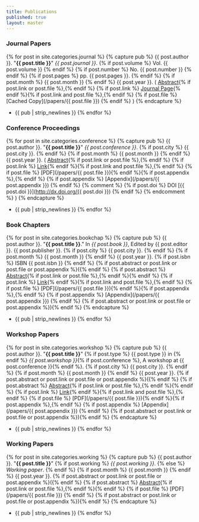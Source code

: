 ```yaml
---
title: Publications
published: true
layout: master
---
```


### Journal Papers

{% for post in site.categories.journal %}
{% capture pub %}
  {{ post.author }}. "**{{ post.title }}**" _{{ post.journal }}_.
  {% if post.volume %} Vol. {{ post.volume }} {% endif %} 
  {% if post.number %} No. {{ post.number }} {% endif %} 
  {% if post.pages %} pp. {{ post.pages }}. {% endif %} 
  {% if post.month %} {{ post.month }} {% endif %} 
  {{ post.year }}. 
  (
  [Abstract]({{post.url}}){% if post.link or post.file %},{% endif %}
  {% if post.link %} [Journal Page]({{post.link}}){% endif %}{% if post.link and post.file %},{% endif %}
  {% if post.file %} [Cached Copy](/papers/{{ post.file }}) {% endif %}
  )
{% endcapture %}
* {{ pub | strip_newlines }}
{% endfor %}

### Conference Proceedings

{% for post in site.categories.conference %}
{% capture pub %}
  {{ post.author }}. "**{{ post.title }}**" _{{ post.conference }}_.
  {% if post.city %} {{ post.city }}. {% endif %}
  {% if post.month %} {{ post.month }} {% endif %}
  {{ post.year }}.
  (
  [Abstract]({{post.url}}){% if post.link or post.file %},{% endif %}
  {% if post.link %} [Link]({{post.link}}){% endif %}{% if post.link and post.file %},{% endif %}
  {% if post.file %} [PDF](/papers/{{ post.file }}){% endif %}{% if post.appendix %},{% endif %}
  {% if post.appendix %} [Appendix](/papers/{{ post.appendix }}) {% endif %}
{% comment %}  {% if post.doi %} DOI [{{ post.doi }}](http://dx.doi.org/{{ post.doi }}) {% endif %} {% endcomment %}
  )
{% endcapture %}
* {{ pub | strip_newlines }}
{% endfor %}

### Book Chapters

{% for post in site.categories.bookchap %}
{% capture pub %}
  {{ post.author }}. "**{{ post.title }}**." 
  In _{{ post.book }}_, Edited by {{ post.editor }}.
  {{ post.publisher }}.
  {% if post.city %} {{ post.city }}. {% endif %}
  {% if post.month %} {{ post.month }} {% endif %}
  {{ post.year }}.
  {% if post.isbn %} ISBN {{ post.isbn }} {% endif %}
  {% if post.abstract or post.link or post.file or post.appendix %}({% endif %}
  {% if post.abstract %} [Abstract]({{post.url}}){% if post.link or post.file %},{% endif %}{% endif %}
  {% if post.link %} [Link]({{post.link}}){% endif %}{% if post.link and post.file %},{% endif %}
  {% if post.file %} [PDF](/papers/{{ post.file }}){% endif %}{% if post.appendix %},{% endif %}
  {% if post.appendix %} [Appendix](/papers/{{ post.appendix }}) {% endif %}
  {% if post.abstract or post.link or post.file or post.appendix %}){% endif %}
{% endcapture %}
* {{ pub | strip_newlines }}
{% endfor %}

### Workshop Papers

{% for post in site.categories.workshop %}
{% capture pub %}
  {{ post.author }}. "**{{ post.title }}**" 
  {% if post.type %} {{ post.type }} in {% endif %}
  _{{ post.workshop }}_{% if post.conference %}, A workshop at {{ post.conference }}{% endif %}.
  {% if post.city %} {{ post.city }}. {% endif %}
  {% if post.month %} {{ post.month }} {% endif %}
  {{ post.year }}.
  {% if post.abstract or post.link or post.file or post.appendix %}({% endif %}
  {% if post.abstract %} [Abstract]({{post.url}}){% if post.link or post.file %},{% endif %}{% endif %}
  {% if post.link %} [Link]({{post.link}}){% endif %}{% if post.link and post.file %},{% endif %}
  {% if post.file %} [PDF](/papers/{{ post.file }}){% endif %}{% if post.appendix %},{% endif %}
  {% if post.appendix %} [Appendix](/papers/{{ post.appendix }}) {% endif %}
  {% if post.abstract or post.link or post.file or post.appendix %}){% endif %}
{% endcapture %}
* {{ pub | strip_newlines }}
{% endfor %}

### Working Papers

{% for post in site.categories.working %}
{% capture pub %}
  {{ post.author }}. "**{{ post.title }}**" 
  {% if post.working %} _{{ post.working }}_. {% else %} _Working paper_. {% endif %}
  {% if post.month %} {{ post.month }} {% endif %}
  {{ post.year }}.
  {% if post.abstract or post.link or post.file or post.appendix %}({% endif %}
  {% if post.abstract %} [Abstract]({{post.url}}){% if post.link or post.file %},{% endif %}{% endif %}
  {% if post.file %} [PDF](/papers/{{ post.file }}) {% endif %}
  {% if post.abstract or post.link or post.file or post.appendix %}){% endif %}
{% endcapture %}
* {{ pub | strip_newlines }}
{% endfor %}

